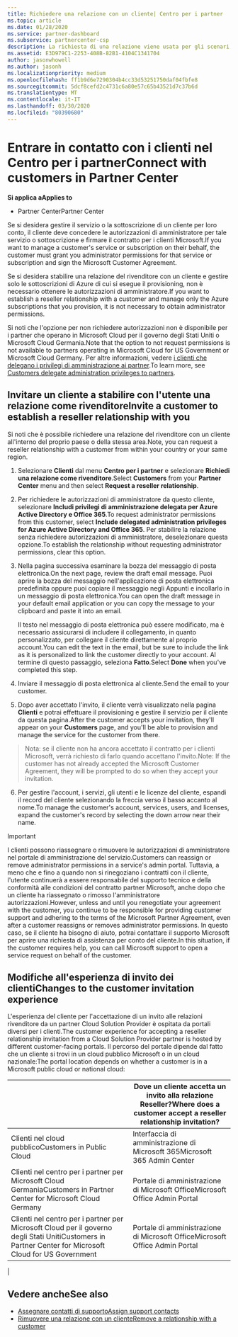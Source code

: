 ```yaml
---
title: Richiedere una relazione con un cliente| Centro per i partner
ms.topic: article
ms.date: 01/28/2020
ms.service: partner-dashboard
ms.subservice: partnercenter-csp
description: La richiesta di una relazione viene usata per gli scenari multipartner e multicanale. È anche utile se un cliente rimuove i tuoi privilegi di amministratore delegato e devi ripristinarli per effettuare il provisioning o fornire supporto.
ms.assetid: E3D979C1-2253-408B-82B1-4104C1341704
author: jasonwhowell
ms.author: jasonh
ms.localizationpriority: medium
ms.openlocfilehash: ff1b9d6e7290304b4cc33d53251750daf04fbfe8
ms.sourcegitcommit: 5dcf8cefd2c4731c6a80e57c65b43521d7c37b6d
ms.translationtype: MT
ms.contentlocale: it-IT
ms.lasthandoff: 03/30/2020
ms.locfileid: "80390680"
---
```

# <a name="connect-with-customers-in-partner-center"></a><span data-ttu-id="7c558-104">Entrare in contatto con i clienti nel Centro per i partner</span><span class="sxs-lookup"><span data-stu-id="7c558-104">Connect with customers in Partner Center</span></span>

<span data-ttu-id="7c558-105">**Si applica a**</span><span class="sxs-lookup"><span data-stu-id="7c558-105">**Applies to**</span></span>

-  <span data-ttu-id="7c558-106">Partner Center</span><span class="sxs-lookup"><span data-stu-id="7c558-106">Partner Center</span></span>

<span data-ttu-id="7c558-107">Se si desidera gestire il servizio o la sottoscrizione di un cliente per loro conto, il cliente deve concedere le autorizzazioni di amministratore per tale servizio o sottoscrizione e firmare il contratto per i clienti Microsoft.</span><span class="sxs-lookup"><span data-stu-id="7c558-107">If you want to manage a customer's service or subscription on their behalf, the customer must grant you administrator permissions for that service or subscription and sign the Microsoft Customer Agreement.</span></span>

<span data-ttu-id="7c558-108">Se si desidera stabilire una relazione del rivenditore con un cliente e gestire solo le sottoscrizioni di Azure di cui si esegue il provisioning, non è necessario ottenere le autorizzazioni di amministratore.</span><span class="sxs-lookup"><span data-stu-id="7c558-108">If you want to establish a reseller relationship with a customer and manage only the Azure subscriptions that you provision, it is not necessary to obtain administrator permissions.</span></span>

<span data-ttu-id="7c558-109">Si noti che l'opzione per non richiedere autorizzazioni non è disponibile per i partner che operano in Microsoft Cloud per il governo degli Stati Uniti o Microsoft Cloud Germania.</span><span class="sxs-lookup"><span data-stu-id="7c558-109">Note that the option to not request permissions is not available to partners operating in Microsoft Cloud for US Government or Microsoft Cloud Germany.</span></span> <span data-ttu-id="7c558-110">Per altre informazioni, vedere [i clienti che delegano i privilegi di amministrazione ai partner](https://docs.microsoft.com/partner-center/customers_revoke_admin_privileges).</span><span class="sxs-lookup"><span data-stu-id="7c558-110">To learn more, see [Customers delegate administration privileges to partners](https://docs.microsoft.com/partner-center/customers_revoke_admin_privileges).</span></span>


## <a name="invite-a-customer-to-establish-a-reseller-relationship-with-you"></a><span data-ttu-id="7c558-111">Invitare un cliente a stabilire con l'utente una relazione come rivenditore</span><span class="sxs-lookup"><span data-stu-id="7c558-111">Invite a customer to establish a reseller relationship with you</span></span>

<span data-ttu-id="7c558-112">Si noti che è possibile richiedere una relazione del rivenditore con un cliente all'interno del proprio paese o della stessa area.</span><span class="sxs-lookup"><span data-stu-id="7c558-112">Note, you can request a reseller relationship with a customer from within your country or your same region.</span></span>

1.  <span data-ttu-id="7c558-113">Selezionare **Clienti** dal menu **Centro per i partner** e selezionare **Richiedi una relazione come rivenditore**.</span><span class="sxs-lookup"><span data-stu-id="7c558-113">Select **Customers** from your **Partner Center** menu and then select **Request a reseller relationship**.</span></span>

2.  <span data-ttu-id="7c558-114">Per richiedere le autorizzazioni di amministratore da questo cliente, selezionare **Includi privilegi di amministrazione delegata per Azure Active Directory e Office 365**.</span><span class="sxs-lookup"><span data-stu-id="7c558-114">To request administrator permissions from this customer, select **Include delegated administration privileges for Azure Active Directory and Office 365**.</span></span> <span data-ttu-id="7c558-115">Per stabilire la relazione senza richiedere autorizzazioni di amministratore, deselezionare questa opzione.</span><span class="sxs-lookup"><span data-stu-id="7c558-115">To establish the relationship without requesting administrator permissions, clear this option.</span></span> 

3.  <span data-ttu-id="7c558-116">Nella pagina successiva esaminare la bozza del messaggio di posta elettronica.</span><span class="sxs-lookup"><span data-stu-id="7c558-116">On the next page, review the draft email message.</span></span> <span data-ttu-id="7c558-117">Puoi aprire la bozza del messaggio nell'applicazione di posta elettronica predefinita oppure puoi copiare il messaggio negli Appunti e incollarlo in un messaggio di posta elettronica.</span><span class="sxs-lookup"><span data-stu-id="7c558-117">You can open the draft message in your default email application or you can copy the message to your clipboard and paste it into an email.</span></span> 

    <span data-ttu-id="7c558-118">Il testo nel messaggio di posta elettronica può essere modificato, ma è necessario assicurarsi di includere il collegamento, in quanto personalizzato, per collegare il cliente direttamente al proprio account.</span><span class="sxs-lookup"><span data-stu-id="7c558-118">You can edit the text in the email, but be sure to include the link as it is personalized to link the customer directly to your account.</span></span> <span data-ttu-id="7c558-119">Al termine di questo passaggio, seleziona **Fatto**.</span><span class="sxs-lookup"><span data-stu-id="7c558-119">Select **Done** when you've completed this step.</span></span>

3.  <span data-ttu-id="7c558-120">Inviare il messaggio di posta elettronica al cliente.</span><span class="sxs-lookup"><span data-stu-id="7c558-120">Send the email to your customer.</span></span>

5.  <span data-ttu-id="7c558-121">Dopo aver accettato l'invito, il cliente verrà visualizzato nella pagina **Clienti** e potrai effettuare il provisioning e gestire il servizio per il cliente da questa pagina.</span><span class="sxs-lookup"><span data-stu-id="7c558-121">After the customer accepts your invitation, they'll appear on your **Customers** page, and you'll be able to provision and manage the service for the customer from there.</span></span>

><span data-ttu-id="7c558-122">Nota: se il cliente non ha ancora accettato il contratto per i clienti Microsoft, verrà richiesto di farlo quando accettano l'invito.</span><span class="sxs-lookup"><span data-stu-id="7c558-122">Note: If the customer has not already accepted the Microsoft Customer Agreement, they will be prompted to do so when they accept your invitation.</span></span> 
 
6.  <span data-ttu-id="7c558-123">Per gestire l'account, i servizi, gli utenti e le licenze del cliente, espandi il record del cliente selezionando la freccia verso il basso accanto al nome.</span><span class="sxs-lookup"><span data-stu-id="7c558-123">To manage the customer's account, services, users, and licenses, expand the customer's record by selecting the down arrow near their name.</span></span>


> [!IMPORTANT]  
> <span data-ttu-id="7c558-124">I clienti possono riassegnare o rimuovere le autorizzazioni di amministratore nel portale di amministrazione del servizio.</span><span class="sxs-lookup"><span data-stu-id="7c558-124">Customers can reassign or remove administrator permissions in a service's admin portal.</span></span> <span data-ttu-id="7c558-125">Tuttavia, a meno che e fino a quando non si rinegoziano i contratti con il cliente, l'utente continuerà a essere responsabile del supporto tecnico e della conformità alle condizioni del contratto partner Microsoft, anche dopo che un cliente ha riassegnato o rimosso l'amministratore autorizzazioni.</span><span class="sxs-lookup"><span data-stu-id="7c558-125">However, unless and until you renegotiate your agreement with the customer, you continue to be responsible for providing customer support and adhering to the terms of the Microsoft Partner Agreement, even after a customer reassigns or removes administrator permissions.</span></span> <span data-ttu-id="7c558-126">In questo caso, se il cliente ha bisogno di aiuto, potrai contattare il supporto Microsoft per aprire una richiesta di assistenza per conto del cliente.</span><span class="sxs-lookup"><span data-stu-id="7c558-126">In this situation, if the customer requires help, you can call Microsoft support to open a service request on behalf of the customer.</span></span>

## <a name="changes-to-the-customer-invitation-experience"></a><span data-ttu-id="7c558-127">Modifiche all'esperienza di invito dei clienti</span><span class="sxs-lookup"><span data-stu-id="7c558-127">Changes to the customer invitation experience</span></span>

<span data-ttu-id="7c558-128">L'esperienza del cliente per l'accettazione di un invito alle relazioni rivenditore da un partner Cloud Solution Provider è ospitata da portali diversi per i clienti.</span><span class="sxs-lookup"><span data-stu-id="7c558-128">The customer experience for accepting a reseller relationship invitation from a Cloud Solution Provider partner is hosted by different customer-facing portals.</span></span> <span data-ttu-id="7c558-129">Il percorso del portale dipende dal fatto che un cliente si trovi in un cloud pubblico Microsoft o in un cloud nazionale:</span><span class="sxs-lookup"><span data-stu-id="7c558-129">The portal location depends on whether a customer is in a Microsoft public cloud or national cloud:</span></span> 

|  | <span data-ttu-id="7c558-130">Dove un cliente accetta un invito alla relazione Reseller?</span><span class="sxs-lookup"><span data-stu-id="7c558-130">Where does a customer accept a reseller relationship invitation?</span></span> |
|---------|---------
| <span data-ttu-id="7c558-131">Clienti nel cloud pubblico</span><span class="sxs-lookup"><span data-stu-id="7c558-131">Customers in Public Cloud</span></span> | <span data-ttu-id="7c558-132">Interfaccia di amministrazione di Microsoft 365</span><span class="sxs-lookup"><span data-stu-id="7c558-132">Microsoft 365 Admin Center</span></span> |
| <span data-ttu-id="7c558-133">Clienti nel centro per i partner per Microsoft Cloud Germania</span><span class="sxs-lookup"><span data-stu-id="7c558-133">Customers in Partner Center for Microsoft Cloud Germany</span></span> | <span data-ttu-id="7c558-134">Portale di amministrazione di Microsoft Office</span><span class="sxs-lookup"><span data-stu-id="7c558-134">Microsoft Office Admin Portal</span></span> |
| <span data-ttu-id="7c558-135">Clienti nel centro per i partner per Microsoft Cloud per il governo degli Stati Uniti</span><span class="sxs-lookup"><span data-stu-id="7c558-135">Customers in Partner Center for Microsoft Cloud for US Government</span></span> | <span data-ttu-id="7c558-136">Portale di amministrazione di Microsoft Office</span><span class="sxs-lookup"><span data-stu-id="7c558-136">Microsoft Office Admin Portal</span></span> |
|

## <a name="see-also"></a><span data-ttu-id="7c558-137">Vedere anche</span><span class="sxs-lookup"><span data-stu-id="7c558-137">See also</span></span>

- [<span data-ttu-id="7c558-138">Assegnare contatti di supporto</span><span class="sxs-lookup"><span data-stu-id="7c558-138">Assign support contacts</span></span>](assign-support-contacts.md)
- [<span data-ttu-id="7c558-139">Rimuovere una relazione con un cliente</span><span class="sxs-lookup"><span data-stu-id="7c558-139">Remove a relationship with a customer</span></span>](remove-a-relationship.md)

